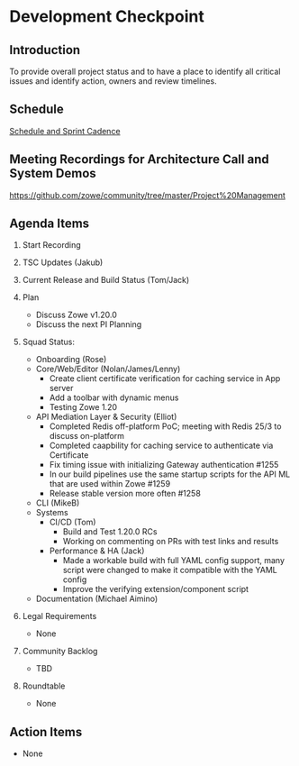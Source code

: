 # Development Checkpoint

Introduction
------------
To provide overall project status and to have a place to identify all critical issues and identify action, owners and review timelines.

Schedule
--------
[Schedule and Sprint Cadence](https://github.com/zowe/community/blob/master/Project%20Management/Schedule/Zowe%20PI%20%26%20Sprint%20Cadence.md)

Meeting Recordings for Architecture Call and System Demos
-----------------
https://github.com/zowe/community/tree/master/Project%20Management

Agenda Items
------------
1. Start Recording
2. TSC Updates (Jakub)
3. Current Release and Build Status (Tom/Jack)
4. Plan
     - Discuss Zowe v1.20.0
     - Discuss the next PI Planning
5. Squad Status:
    - Onboarding (Rose)
    - Core/Web/Editor (Nolan/James/Lenny)
      - Create client certificate verification for caching service in App server
      - Add a toolbar with dynamic menus
      - Testing Zowe 1.20 
    - API Mediation Layer & Security (Elliot)  
      - Completed Redis off-platform PoC; meeting with Redis 25/3 to discuss on-platform  
      - Completed caapbility for caching service to authenticate via Certificate  
      - Fix timing issue with initializing Gateway authentication #1255  
      - In our build pipelines use the same startup scripts for the API ML that are used within Zowe #1259  
      - Release stable version more often #1258
    - CLI (MikeB)
    - Systems
      - CI/CD (Tom)
        * Build and Test 1.20.0 RCs
        * Working on commenting on PRs with test links and results
      - Performance & HA (Jack)
        * Made a workable build with full YAML config support, many script were changed to make it compatible with the YAML config
        * Improve the verifying extension/component script
    - Documentation (Michael Aimino)

6. Legal Requirements
    - None
7. Community Backlog
    - TBD
8. Roundtable
    - None

Action Items
------------
- None
